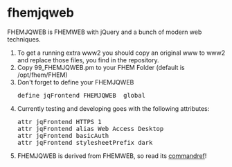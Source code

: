 fhemjqweb
=========

FHEMJQWEB is FHEMWEB with jQuery and a bunch of modern web techniques.

<ol>
	<li>To get a running extra www2 you should copy an original www to www2 and replace those files, you find in the repository.</li>
	<li>Copy 99_FHEMJQWEB.pm to your FHEM Folder (default is /opt/fhem/FHEM)</li>
	<li>Don't forget to define your FHEMJQWEB
	<pre>define jqFrontend FHEMJQWEB <portnumber> global</pre></li>
	<li>Currently testing and developing goes with the following attributes:
	<pre>
attr jqFrontend HTTPS 1
attr jqFrontend alias Web Access Desktop
attr jqFrontend basicAuth <base64_of_my_username_password_combination>
attr jqFrontend stylesheetPrefix dark
</pre></li>
	<li>FHEMJQWEB is derived from FHEMWEB, so read its <a href="http://fhem.de/commandref.html#FHEMWEB" target="_blank">commandref</a>!</li>
</ol>